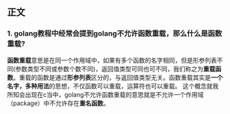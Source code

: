 ## 正文

### 1. golang教程中经常会提到golang不允许函数重载，那么什么是函数重载?
**函数重载**意思是在同一个作用域中，如果有多个函数的名字相同，但是形参列表不同(参数类型不同或参数个数不同)，返回值类型可同也可不同，我们称之为**重载函数**。重载的函数是通过**形参列表**区分的，与返回值类型无关。函数重载其实是**一个名字，多种用法**的思想，不仅函数可以重载，运算符也可以重载。
这个概念就我所知会出现在c当中，golang不允许函数重载的意思就是不允许一个作用域（package）中不允许存在**重名函数**。